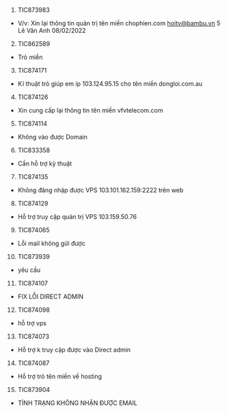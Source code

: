 1. TIC873983
- V/v: Xin lại thông tin quản trị tên miền chophien.com
hoitv@bambu.vn	5	Lê Vân Anh	08/02/2022
2. TIC862589
- Trỏ miền
3. TIC874171
- Kĩ thuật trỏ giúp em ip 103.124.95.15 cho tên miền dongloi.com.au
4. TIC874126
- Xin cung cấp lại thông tin tên miền vfvtelecom.com
5. TIC874114
- Không vào được Domain
6. TIC833358
- Cần hỗ trợ kỹ thuật
7. TIC874135
- Không đăng nhập được VPS 103.101.162.159:2222 trên web
8. TIC874129
- Hỗ trợ truy cập quản trị VPS 103.159.50.76
9. TIC874065
- Lỗi mail không gửi được
10.	TIC873939
- yêu cầu
11.	TIC874107
- FIX LỖI DIRECT ADMIN
12.	TIC874098
- hỗ trợ vps
13.	TIC874073
- Hỗ trợ k truy cập được vào Direct admin
14.	TIC874087
- Hỗ trợ trỏ tên miền về hosting
15.	TIC873904
- TÌNH TRẠNG KHÔNG NHẬN ĐƯỢC EMAIL